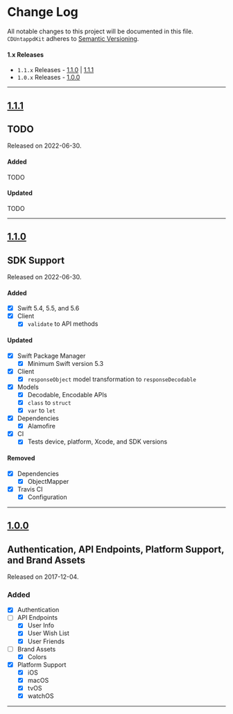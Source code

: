 # Change Log
All notable changes to this project will be documented in this file.
`CDUntappdKit` adheres to [Semantic Versioning](https://semver.org/).

#### 1.x Releases
- `1.1.x` Releases - [1.1.0](#110) | [1.1.1](#111)
- `1.0.x` Releases - [1.0.0](#100)

---

## [1.1.1](https://github.com/chrisdhaan/CDUntappdKit/releases/tag/1.1.1)
## TODO
Released on 2022-06-30.

#### Added

TODO

#### Updated
    
TODO

---

## [1.1.0](https://github.com/chrisdhaan/CDUntappdKit/releases/tag/1.1.0)
## SDK Support
Released on 2022-06-30.

#### Added

- [x] Swift 5.4, 5.5, and 5.6
- [x] Client
    - [x] `validate` to API methods

#### Updated
    
- [x] Swift Package Manager
    - [x] Minimum Swift version 5.3
- [x] Client
    - [x] `responseObject` model transformation to `responseDecodable`
- [x] Models
    - [x] Decodable, Encodable APIs
    - [x] `class` to `struct`
    - [x] `var` to `let`
- [x] Dependencies
    - [x] Alamofire
- [x] CI
    - [x] Tests device, platform, Xcode, and SDK versions

#### Removed

- [x] Dependencies
    - [x] ObjectMapper
- [x] Travis CI
    - [x] Configuration

---

## [1.0.0](https://github.com/chrisdhaan/CDUntappdKit/releases/tag/1.0.0)
## Authentication, API Endpoints, Platform Support, and Brand Assets
Released on 2017-12-04.

### Added

- [x] Authentication
- [ ] API Endpoints
    - [x] User Info
    - [x] User Wish List
    - [x] User Friends
- [ ] Brand Assets
    - [x] Colors
- [x] Platform Support
    - [x] iOS
    - [x] macOS
    - [x] tvOS
    - [x] watchOS

---
